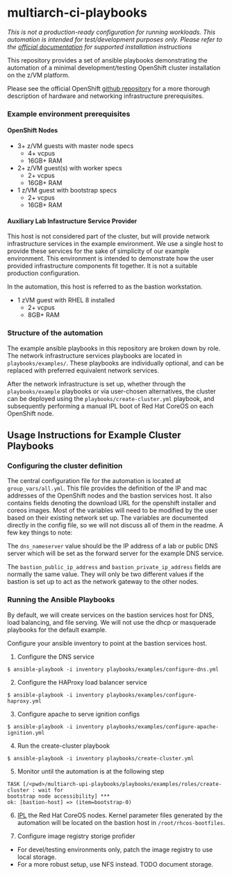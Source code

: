# multiarch-ci-playbooks

*This is not a production-ready configuration for running workloads.
This automation is intended for test/development purposes only.
Please refer to the [official documentation](https://docs.openshift.com/container-platform/4.2/installing/installing_ibm_z/installing-ibm-z.html) for supported installation instructions*



This repository provides a set of ansible playbooks
demonstrating the automation of a minimal development/testing
OpenShift cluster installation on the z/VM platform.

Please see the official OpenShift [github repository][openshift-github-zvm]
for a more thorough description of hardware and networking infrastructure
prerequisites.

### Example environment prerequisites

#### OpenShift Nodes

* 3+ z/VM guests with master node specs
  * 4+ vcpus
  * 16GB+ RAM
* 2+ z/VM guest(s) with worker specs
  * 2+ vcpus
  * 16GB+ RAM
* 1 z/VM guest with bootstrap specs
  * 2+ vcpus
  * 16GB+ RAM

#### Auxiliary Lab Infastructure Service Provider

This host is not considered part of the cluster, but will
provide network infrastructure services in the example environment.
We use a single host to provide these services for the sake of simplicity
of our example environment.  This environment is intended to demonstrate
how the user provided infrastructure components fit together.  It is not
a suitable production configuration.

In the automation, this host is referred to as the bastion workstation.

* 1 zVM guest with RHEL 8 installed
  * 2+ vcpus
  * 8GB+ RAM

### Structure of the automation

The example ansible playbooks in this repository are broken
down by role.  The network infrastructure services playbooks are
located in `playbooks/examples/`.  These playbooks are individually
optional, and can be replaced with preferred equivalent network services.

After the network infrastructure is set up, whether through the
`playbooks/example` playbooks or via user-chosen alternatives,
the cluster can be deployed using the `playbooks/create-cluster.yml`
playbook, and subsequently performing a manual IPL boot of Red Hat
CoreOS on each OpenShift node.

## Usage Instructions for Example Cluster Playbooks

### Configuring the cluster definition

The central configuration file for the automation is located
at `group_vars/all.yml`.  This file provides the definition of the
IP and mac addresses of the OpenShift nodes and the bastion services
host.  It also contains fields denoting the download URL for the
openshift installer and coreos images.  Most of the variables will
need to be modified by the user based on their existing network set up.
The variables are documented directly in the config file, so we will not
discuss all of them in the readme.  A few key things to note:

The `dns_nameserver` value should be the IP address of a lab or public
DNS server which will be set as the forward server for the example DNS
service.

The `bastion_public_ip_address` and `bastion_private_ip_address` fields
are normally the same value.  They will only be two different values
if the bastion is set up to act as the network gateway to the other nodes.

### Running the Ansible Playbooks

By default, we will create services on the bastion services host for
DNS, load balancing, and file serving.  We will not use the dhcp or masquerade
playbooks for the default example.

Configure your ansible inventory to point at the bastion services host.

1) Configure the DNS service

```console
$ ansible-playbook -i inventory playbooks/examples/configure-dns.yml
```


2) Configure the HAProxy load balancer service

```console
$ ansible-playbook -i inventory playbooks/examples/configure-haproxy.yml
```

3) Configure apache to serve ignition configs

```console
$ ansible-playbook -i inventory playbooks/examples/configure-apache-ignition.yml
```

4) Run the create-cluster playbook
```console
$ ansible-playbook -i inventory playbooks/create-cluster.yml
```

5) Monitor until the automation is at the following step
```
TASK [/<pwd>/multiarch-upi-playbooks/playbooks/examples/roles/create-cluster : wait for
bootstrap node accessibility] ***
ok: [bastion-host] => (item=bootstrap-0)
```

6) [IPL][ipl-rhcos] the Red Hat CoreOS nodes.  Kernel parameter files
generated by the automation will be located on the bastion host in
`/root/rhcos-bootfiles`.

7) Configure image registry storige profider
  * For devel/testing environments only, patch the image registry to use local storage.
  * For a more robust setup, use NFS instead.
TODO document storage.

[openshift-github-zvm]: https://github.com/openshift/installer/blob/master/docs/user/zvm/install_upi.md
[ipl-rhcos]: https://github.com/openshift/installer/blob/master/docs/user/zvm/install_upi.md#booting-machines-with-rhcos-and-ignition-configs
